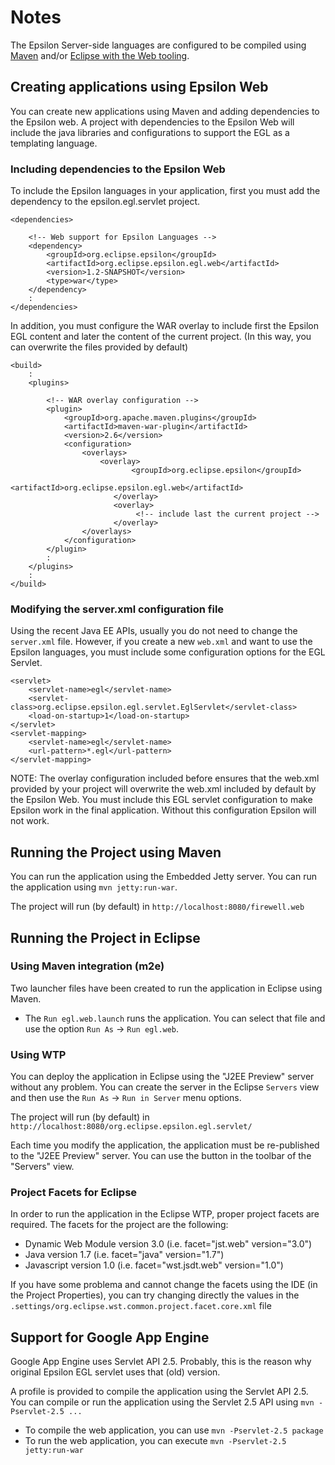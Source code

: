# Notes #

The Epsilon Server-side languages are configured to be compiled using [Maven](http://maven.apache.org) and/or [Eclipse with the Web tooling](http://eclipse.org).

## Creating applications using Epsilon Web ##

You can create new applications using Maven and adding dependencies to the Epsilon web. A project with dependencies to the Epsilon Web will include the java libraries and configurations to support the EGL as a templating language.

### Including dependencies to the Epsilon Web ###

To include the Epsilon languages in your application, first you must add the dependency to the epsilon.egl.servlet project.

	<dependencies>

		<!-- Web support for Epsilon Languages -->
		<dependency>
		    <groupId>org.eclipse.epsilon</groupId>
		    <artifactId>org.eclipse.epsilon.egl.web</artifactId>
		    <version>1.2-SNAPSHOT</version>
		    <type>war</type>
		</dependency>	
		:
	</dependencies>
		
In addition, you must configure the WAR overlay to include first the Epsilon EGL content and later the content of the current project. (In this way, you can overwrite the files provided by default) 

	<build>
		:
		<plugins>

			<!-- WAR overlay configuration -->
			<plugin>
			    <groupId>org.apache.maven.plugins</groupId>
			    <artifactId>maven-war-plugin</artifactId>
			    <version>2.6</version>
			    <configuration>
			        <overlays>
			            <overlay>
						       <groupId>org.eclipse.epsilon</groupId>
						       <artifactId>org.eclipse.epsilon.egl.web</artifactId>
						   </overlay>
						   <overlay>
						   	    <!-- include last the current project -->
						   </overlay>
			        </overlays>
			    </configuration>
			</plugin>            
			:
		</plugins>
		:
	</build>

### Modifying the server.xml configuration file ###

Using the recent Java EE APIs, usually you do not need to change the `server.xml` file. However, if you create a new `web.xml` and want to use the Epsilon languages, you must include some configuration options for the EGL Servlet.    

    <servlet>
        <servlet-name>egl</servlet-name>
        <servlet-class>org.eclipse.epsilon.egl.servlet.EglServlet</servlet-class>
        <load-on-startup>1</load-on-startup>
    </servlet>
    <servlet-mapping>
        <servlet-name>egl</servlet-name>
        <url-pattern>*.egl</url-pattern>
    </servlet-mapping>


NOTE: The overlay configuration included before ensures that the web.xml provided by your project will overwrite the web.xml included by default by the Epsilon Web. You must include this EGL servlet configuration to make Epsilon work in the final application. Without this configuration Epsilon will not work.


## Running the Project using Maven ##

You can run the application using the Embedded Jetty server. You can run the application using `mvn jetty:run-war`.

The project will run (by default) in `http://localhost:8080/firewell.web`

## Running the Project in Eclipse ##

### Using Maven integration (m2e) 

Two launcher files have been created to run the application in Eclipse using Maven. 

* The `Run egl.web.launch` runs the application. You can select that file and use the option `Run As` -> `Run egl.web`.  

### Using WTP

You can deploy the application in Eclipse using the "J2EE Preview" server without any problem. You can create the server in the Eclipse `Servers` view and then use the `Run As` -> `Run in Server` menu options.

The project will run (by default) in `http://localhost:8080/org.eclipse.epsilon.egl.servlet/`

Each time you modify the application, the application must be re-published to the "J2EE Preview" server. You can use the button in the toolbar of the "Servers" view.

### Project Facets for Eclipse ##

In order to run the application in the Eclipse WTP, proper project facets are required. The facets for the project are the following:

* Dynamic Web Module version 3.0 (i.e. facet="jst.web" version="3.0")
* Java version 1.7 (i.e. facet="java" version="1.7") 
* Javascript version 1.0 (i.e. facet="wst.jsdt.web" version="1.0")
  
If you have some problema and cannot change the facets using the IDE (in the Project Properties), you can try changing directly the values in the `.settings/org.eclipse.wst.common.project.facet.core.xml` file

## Support for Google App Engine ##

Google App Engine uses Servlet API 2.5. Probably, this is the reason why original Epsilon EGL servlet uses that (old) version. 

A profile is provided to compile the application using the Servlet API 2.5. You can compile or run the application using the Servlet 2.5 API using `mvn -Pservlet-2.5 ...`

* To compile the web application, you can use `mvn -Pservlet-2.5 package `
* To run the web application, you can execute `mvn -Pservlet-2.5 jetty:run-war `  
   
